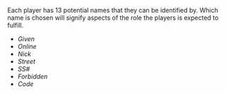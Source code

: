 
Each player has 13 potential names that they can be identified by. Which name is chosen will signify aspects of the role the players is expected to fulfill.

* *Given*
* *Online*
* *Nick*
* *Street*
* *SS#*
* *Forbidden*
* *Code*

